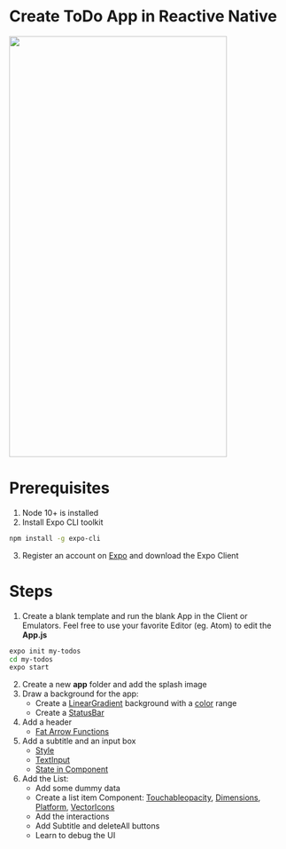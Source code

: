 # Create ToDo App in Reactive Native
<image src="RN-ToDo.gif" width=393 height=758 />

# Prerequisites
1. Node 10+ is installed
2. Install Expo CLI toolkit
  ```bash
  npm install -g expo-cli
  ```
3. Register an account on [Expo](https://expo.io/) and download the Expo Client
  
# Steps
1. Create a blank template and run the blank App in the Client or Emulators. Feel free to use your favorite Editor (eg. Atom) to edit the **App.js**
```bash
expo init my-todos
cd my-todos
expo start
```
2. Create a new **app** folder and add the splash image
3. Draw a background for the app:
    * Create a [LinearGradient](https://docs.expo.io/versions/latest/sdk/linear-gradient/) background with a [color](https://www.color-hex.com/) range
    * Create a [StatusBar](https://facebook.github.io/react-native/docs/statusbar)
4. Add a header
    * [Fat Arrow Functions](https://hackernoon.com/getting-to-grips-with-es6-arrow-functions-ebfa62c5c5d6)
5. Add a subtitle and an input box
    * [Style](https://facebook.github.io/react-native/docs/style)
    * [TextInput](https://facebook.github.io/react-native/docs/textinput)
    * [State in Component](http://www.reactnativeexpress.com/component_api)
6. Add the List:
    * Add some dummy data
    * Create a list item Component: [Touchableopacity](https://facebook.github.io/react-native/docs/touchableopacity), [Dimensions](https://facebook.github.io/react-native/docs/dimensions), [Platform](https://facebook.github.io/react-native/docs/platform-specific-code), [VectorIcons](https://expo.github.io/vector-icons/)
    * Add the interactions
    * Add Subtitle and deleteAll buttons
    * Learn to debug the UI

